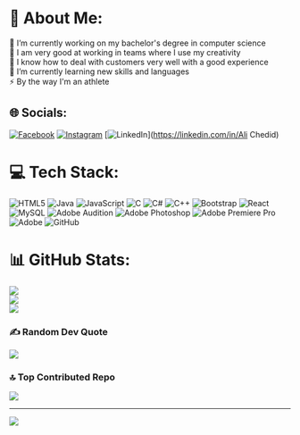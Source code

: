 # 💫 About Me:
🔭 I’m currently working on my bachelor's degree in computer science<br>👯 I am very good at working in teams where I use my creativity<br>🤝 I know how to deal with customers very well with a good experience<br>🌱 I’m currently learning new skills and languages<br>⚡ By the way I'm an athlete


## 🌐 Socials:
[![Facebook](https://img.shields.io/badge/Facebook-%231877F2.svg?logo=Facebook&logoColor=white)](https://www.facebook.com/ali.chedid.908/) [![Instagram](https://img.shields.io/badge/Instagram-%23E4405F.svg?logo=Instagram&logoColor=white)](https://www.instagram.com/ali.chedid.99/) [![LinkedIn](https://img.shields.io/badge/LinkedIn-%230077B5.svg?logo=linkedin&logoColor=white)](https://linkedin.com/in/Ali Chedid) 

# 💻 Tech Stack:
![HTML5](https://img.shields.io/badge/html5-%23E34F26.svg?style=for-the-badge&logo=html5&logoColor=white) ![Java](https://img.shields.io/badge/java-%23ED8B00.svg?style=for-the-badge&logo=openjdk&logoColor=white) ![JavaScript](https://img.shields.io/badge/javascript-%23323330.svg?style=for-the-badge&logo=javascript&logoColor=%23F7DF1E) ![C](https://img.shields.io/badge/c-%2300599C.svg?style=for-the-badge&logo=c&logoColor=white) ![C#](https://img.shields.io/badge/c%23-%23239120.svg?style=for-the-badge&logo=csharp&logoColor=white) ![C++](https://img.shields.io/badge/c++-%2300599C.svg?style=for-the-badge&logo=c%2B%2B&logoColor=white) ![Bootstrap](https://img.shields.io/badge/bootstrap-%238511FA.svg?style=for-the-badge&logo=bootstrap&logoColor=white) ![React](https://img.shields.io/badge/react-%2320232a.svg?style=for-the-badge&logo=react&logoColor=%2361DAFB) ![MySQL](https://img.shields.io/badge/mysql-4479A1.svg?style=for-the-badge&logo=mysql&logoColor=white) ![Adobe Audition](https://img.shields.io/badge/Adobe%20Audition-9999FF.svg?style=for-the-badge&logo=Adobe%20Audition&logoColor=white) ![Adobe Photoshop](https://img.shields.io/badge/adobe%20photoshop-%2331A8FF.svg?style=for-the-badge&logo=adobe%20photoshop&logoColor=white) ![Adobe Premiere Pro](https://img.shields.io/badge/Adobe%20Premiere%20Pro-9999FF.svg?style=for-the-badge&logo=Adobe%20Premiere%20Pro&logoColor=white) ![Adobe](https://img.shields.io/badge/adobe-%23FF0000.svg?style=for-the-badge&logo=adobe&logoColor=white) ![GitHub](https://img.shields.io/badge/github-%23121011.svg?style=for-the-badge&logo=github&logoColor=white)
# 📊 GitHub Stats:
![](https://github-readme-stats.vercel.app/api?username=rapx99&theme=dark&hide_border=false&include_all_commits=false&count_private=false)<br/>
![](https://github-readme-streak-stats.herokuapp.com/?user=rapx99&theme=dark&hide_border=false)<br/>
![](https://github-readme-stats.vercel.app/api/top-langs/?username=rapx99&theme=dark&hide_border=false&include_all_commits=false&count_private=false&layout=compact)

### ✍️ Random Dev Quote
![](https://quotes-github-readme.vercel.app/api?type=horizontal&theme=radical)

### 🔝 Top Contributed Repo
![](https://github-contributor-stats.vercel.app/api?username=rapx99&limit=5&theme=dark&combine_all_yearly_contributions=true)

---
[![](https://visitcount.itsvg.in/api?id=rapx99&icon=6&color=4)](https://visitcount.itsvg.in)
